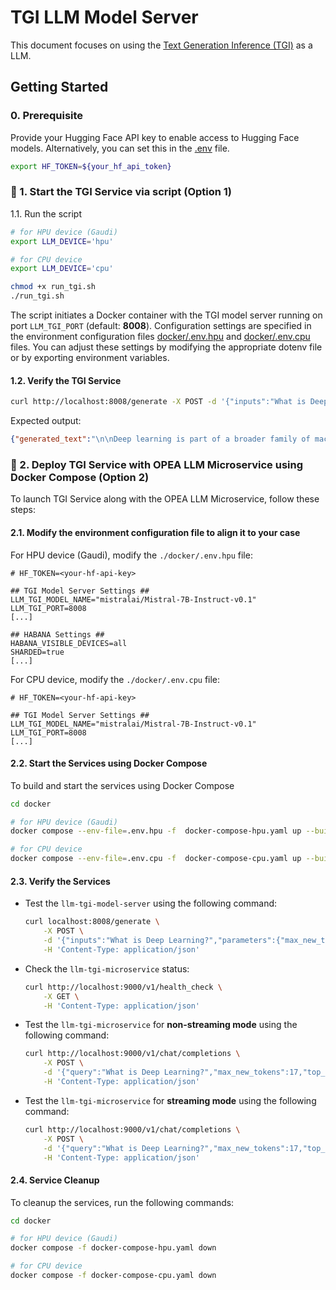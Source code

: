 # TGI LLM Model Server

This document focuses on using the [Text Generation Inference (TGI)](https://github.com/huggingface/text-generation-inference) as a LLM.


## Getting Started

### 0. Prerequisite
Provide your Hugging Face API key to enable access to Hugging Face models. Alternatively, you can set this in the [.env](docker/.env) file.

```bash
export HF_TOKEN=${your_hf_api_token}
```

### 🚀 1. Start the TGI Service via script (Option 1)
1.1. Run the script

```bash
# for HPU device (Gaudi)
export LLM_DEVICE='hpu'

# for CPU device
export LLM_DEVICE='cpu'

chmod +x run_tgi.sh
./run_tgi.sh
```
The script initiates a Docker container with the TGI model server running on port `LLM_TGI_PORT` (default: **8008**). Configuration settings are specified in the environment configuration files [docker/.env.hpu](docker/.env.hpu) and [docker/.env.cpu](docker/.env.cpu) files. You can adjust these settings by modifying the appropriate dotenv file or by exporting environment variables.

#### 1.2. Verify the TGI Service

```bash
curl http://localhost:8008/generate -X POST -d '{"inputs":"What is Deep Learning?","parameters":{"max_new_tokens":17, "do_sample": true}}' -H 'Content-Type: application/json'
```

Expected output:
```json
{"generated_text":"\n\nDeep learning is part of a broader family of machine learning methods referred to as"}
```

### 🚀 2. Deploy TGI Service with OPEA LLM Microservice using Docker Compose (Option 2)
To launch TGI Service along with the OPEA LLM Microservice, follow these steps:

#### 2.1. Modify the environment configuration file to align it to your case

For HPU device (Gaudi), modify the `./docker/.env.hpu` file:
```env
# HF_TOKEN=<your-hf-api-key>

## TGI Model Server Settings ##
LLM_TGI_MODEL_NAME="mistralai/Mistral-7B-Instruct-v0.1"
LLM_TGI_PORT=8008
[...]

## HABANA Settings ##
HABANA_VISIBLE_DEVICES=all
SHARDED=true
[...]
```

For CPU device, modify the `./docker/.env.cpu` file:
```env
# HF_TOKEN=<your-hf-api-key>

## TGI Model Server Settings ##
LLM_TGI_MODEL_NAME="mistralai/Mistral-7B-Instruct-v0.1"
LLM_TGI_PORT=8008
[...]
```


#### 2.2. Start the Services using Docker Compose

To build and start the services using Docker Compose

```bash
cd docker

# for HPU device (Gaudi)
docker compose --env-file=.env.hpu -f  docker-compose-hpu.yaml up --build -d

# for CPU device
docker compose --env-file=.env.cpu -f  docker-compose-cpu.yaml up --build -d

```


#### 2.3. Verify the Services

 - Test the `llm-tgi-model-server` using the following command:

    ```bash
    curl localhost:8008/generate \
        -X POST \
        -d '{"inputs":"What is Deep Learning?","parameters":{"max_new_tokens":17, "do_sample": true}}' \
        -H 'Content-Type: application/json'
    ```

- Check the `llm-tgi-microservice` status:
    ```bash
    curl http://localhost:9000/v1/health_check \
        -X GET \
        -H 'Content-Type: application/json'
    ```

- Test the `llm-tgi-microservice` for **non-streaming mode** using the following command:
    ```bash
    curl http://localhost:9000/v1/chat/completions \
        -X POST \
        -d '{"query":"What is Deep Learning?","max_new_tokens":17,"top_k":10,"top_p":0.95,"typical_p":0.95,"temperature":0.01,"repetition_penalty":1.03,"streaming":false}' \
        -H 'Content-Type: application/json'
    ```

- Test the `llm-tgi-microservice` for **streaming mode** using the following command:
    ```bash
    curl http://localhost:9000/v1/chat/completions \
        -X POST \
        -d '{"query":"What is Deep Learning?","max_new_tokens":17,"top_k":10,"top_p":0.95,"typical_p":0.95,"temperature":0.01,"repetition_penalty":1.03,"streaming":true}' \
        -H 'Content-Type: application/json'
    ```

#### 2.4. Service Cleanup

To cleanup the services, run the following commands:

```bash
cd docker

# for HPU device (Gaudi)
docker compose -f docker-compose-hpu.yaml down

# for CPU device
docker compose -f docker-compose-cpu.yaml down
```

